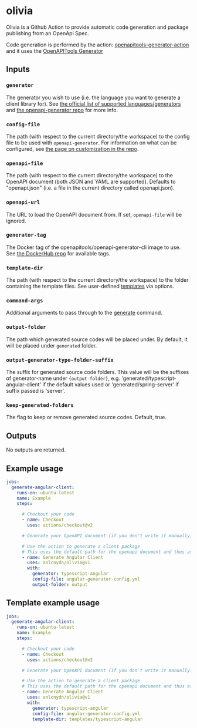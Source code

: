 # olivia
Olivia is a Github Action to provide automatic code generation and package publishing from an OpenApi Spec.

Code generation is performed by the action: [openapitools-generator-action](https://github.com/openapi-generators/openapitools-generator-action) and it uses the [OpenAPITools Generator](https://github.com/OpenAPITools/openapi-generator)

## Inputs

### `generator`

The generator you wish to use (i.e. the language you want to generate a client library for). See [the official list of supported languages/generators](https://openapi-generator.tech/docs/generators) and [the openapi-generator repo](https://github.com/OpenAPITools/openapi-generator) for more info.

### `config-file`

The path (with respect to the current directory/the workspace) to the config file to be used with `openapi-generator`. For information on what can be configured, see [the page on customization in the repo](https://github.com/OpenAPITools/openapi-generator/blob/master/docs/customization.md).

### `openapi-file`

The path (with respect to the current directory/the workspace) to the OpenAPI document (both JSON and YAML are supported). Defaults to "openapi.json" (i.e. a file in the current directory called openapi.json).

### `openapi-url`

The URL to load the OpenAPI document from. If set, `openapi-file` will be ignored.

### `generator-tag`

The Docker tag of the openapitools/openapi-generator-cli image to use. See [the DockerHub repo](https://hub.docker.com/r/openapitools/openapi-generator-cli/tags) for available tags.

### `template-dir`

The path (with respect to the current directory/the workspace) to the folder containing the template files. See user-defined [templates](https://openapi-generator.tech/docs/templating#modifying-templates) via options.

### `command-args`

Additional arguments to pass through to the [generate](https://openapi-generator.tech/docs/usage#generate) command.

### `output-folder`

The path which generated source codes will be placed under. By default, it will be placed under `generated` folder.

### `output-generator-type-folder-suffix`

The suffix for generated source code folders. This value will be the suffixes of generator-name under `{output-folder}`, e.g. 'generated/typescript-angular-client' if the default values used or 'generated/spring-server' if suffix passed is 'server'. 

### `keep-generated-folders`

The flag to keep or remove generated source codes. Default, true. 

## Outputs

No outputs are returned.

## Example usage
```yaml
jobs:
  generate-angular-client:
    runs-on: ubuntu-latest
    name: Example
    steps:

      # Checkout your code
      - name: Checkout
        uses: actions/checkout@v2

      # Generate your OpenAPI document (if you don't write it manually)

      # Use the action to generate a client package
      # This uses the default path for the openapi document and thus assumes there is an openapi.json in the current workspace.
      - name: Generate Angular Client
        uses: anlcnydn/olivia@v1
        with:
          generator: typescript-angular
          config-file: angular-generator-config.yml
          output-folder: output

```

## Template example usage
```yaml
jobs:
  generate-angular-client:
    runs-on: ubuntu-latest
    name: Example
    steps:

      # Checkout your code
      - name: Checkout
        uses: actions/checkout@v2

      # Generate your OpenAPI document (if you don't write it manually)

      # Use the action to generate a client package
      # This uses the default path for the openapi document and thus assumes there is an openapi.json in the current workspace.
      - name: Generate Angular Client
        uses: anlcnydn/olivia@v1
        with:
          generator: typescript-angular
          config-file: angular-generator-config.yml
          template-dir: templates/typescript-angular

```